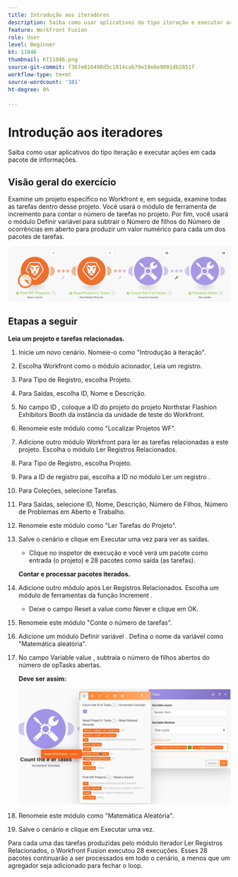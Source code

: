 ```yaml
---
title: Introdução aos iteradores
description: Saiba como usar aplicativos do tipo iteração e executar ações em cada pacote de informações.
feature: Workfront Fusion
role: User
level: Beginner
kt: 11046
thumbnail: KT11046.png
source-git-commit: f367e016498d5c1814cab79e19e6e9001db2851f
workflow-type: tm+mt
source-wordcount: '381'
ht-degree: 0%

---
```



# Introdução aos iteradores

Saiba como usar aplicativos do tipo iteração e executar ações em cada pacote de informações.

## Visão geral do exercício

Examine um projeto específico no Workfront e, em seguida, examine todas as tarefas dentro desse projeto. Você usará o módulo de ferramenta de incremento para contar o número de tarefas no projeto. Por fim, você usará o módulo Definir variável para subtrair o Número de filhos do Número de ocorrências em aberto para produzir um valor numérico para cada um dos pacotes de tarefas.

![Introdução aos iteradores Imagem 1](../12-exercises/assets/introduction-to-iterators-walkthrough-1.png)

## Etapas a seguir

**Leia um projeto e tarefas relacionadas.**

1. Inicie um novo cenário. Nomeie-o como &quot;Introdução à iteração&quot;.
1. Escolha Workfront como o módulo acionador, Leia um registro.
1. Para Tipo de Registro, escolha Projeto.
1. Para Saídas, escolha ID, Nome e Descrição.
1. No campo ID , coloque a ID do projeto do projeto Northstar Flashion Exhibitors Booth da instância da unidade de teste do Workfront.
1. Renomeie este módulo como &quot;Localizar Projetos WF&quot;.
1. Adicione outro módulo Workfront para ler as tarefas relacionadas a este projeto. Escolha o módulo Ler Registros Relacionados.
1. Para Tipo de Registro, escolha Projeto.
1. Para a ID de registro pai, escolha a ID no módulo Ler um registro .
1. Para Coleções, selecione Tarefas.
1. Para Saídas, selecione ID, Nome, Descrição, Número de Filhos, Número de Problemas em Aberto e Trabalho.
1. Renomeie este módulo como &quot;Ler Tarefas do Projeto&quot;.
1. Salve o cenário e clique em Executar uma vez para ver as saídas.

   + Clique no inspetor de execução e você verá um pacote como entrada (o projeto) e 28 pacotes como saída (as tarefas).

   **Contar e processar pacotes iterados.**

1. Adicione outro módulo após Ler Registros Relacionados. Escolha um módulo de ferramentas da função Increment .

   + Deixe o campo Reset a value como Never e clique em OK.

1. Renomeie este módulo &quot;Conte o número de tarefas&quot;.
1. Adicione um módulo Definir variável . Defina o nome da variável como &quot;Matemática aleatória&quot;.
1. No campo Variable value , subtraia o número de filhos abertos do número de opTasks abertas.

   **Deve ser assim:**

   ![Introdução aos iteradores Imagem 2](../12-exercises/assets/introduction-to-iterators-walkthrough-2.png)

1. Renomeie este módulo como &quot;Matemática Aleatória&quot;.
1. Salve o cenário e clique em Executar uma vez.

Para cada uma das tarefas produzidas pelo módulo iterador Ler Registros Relacionados, o Workfront Fusion executou 28 execuções. Esses 28 pacotes continuarão a ser processados em todo o cenário, a menos que um agregador seja adicionado para fechar o loop.
